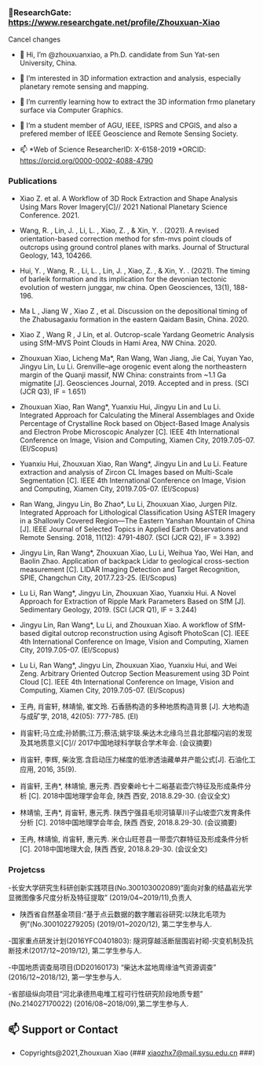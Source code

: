 ### 🌱ResearchGate: https://www.researchgate.net/profile/Zhouxuan-Xiao
Cancel changes

- 👋 Hi, I’m @zhouxuanxiao, a Ph.D. candidate from Sun Yat-sen University, China.

- 👀 I’m interested in 3D information extraction and analysis, especially planetary remote sensing and mapping.

- 🌱 I’m currently learning how to extract the 3D information frmo planetary surface via Computer Graphics.

- 💞️ I’m a student member of AGU, IEEE, ISPRS and CPGIS, and also a prefered member of IEEE Geoscience and Remote Sensing Society. 

- 📫 *Web of Science ResearcherID: X-6158-2019 *ORCID: https://orcid.org/0000-0002-4088-4790

### Publications

- Xiao Z. et al. A Workflow of 3D Rock Extraction and Shape Analysis Using Mars Rover Imagery[C]// 2021 National Planetary Science Conference. 2021.

- Wang, R. , Lin, J. , Li, L. , Xiao, Z. , & Xin, Y. . (2021). A revised orientation-based correction method for sfm-mvs point clouds of outcrops using ground control planes with marks. Journal of Structural Geology, 143, 104266.

- Hui, Y. , Wang, R. , Li, L. , Lin, J. , Xiao, Z. , & Xin, Y. . (2021). The timing of barleik formation and its implication for the devonian tectonic evolution of western junggar, nw china. Open Geosciences, 13(1), 188-196.

- Ma L , Jiang W , Xiao Z , et al. Discussion on the depositional timing of the Zhabusagaxiu formation in the eastern Qaidam Basin, China. 2020.

- Xiao Z , Wang R , J Lin, et al. Outcrop-scale Yardang Geometric Analysis using SfM-MVS Point Clouds in Hami Area, NW China. 2020.

- Zhouxuan Xiao, Licheng Ma*, Ran Wang, Wan Jiang, Jie Cai, Yuyan Yao, Jingyu Lin, Lu Li. Grenville–age orogenic event along the northeastern margin of the Quanji massif, NW China: constraints from ~1.1 Ga migmatite [J]. Geosciences Journal, 2019. Accepted and in press. (SCI (JCR Q3), IF = 1.651)

- Zhouxuan Xiao, Ran Wang*, Yuanxiu Hui, Jingyu Lin and Lu Li. Integrated Approach for Calculating the Mineral Assemblages and Oxide Percentage of Crystalline Rock based on Object-Based Image Analysis and Electron Probe Microscopic Analyzer [C]. IEEE 4th International Conference on Image, Vision and Computing, Xiamen City, 2019.7.05-07. (EI/Scopus)

- Yuanxiu Hui, Zhouxuan Xiao, Ran Wang*, Jingyu Lin and Lu Li. Feature extraction and analysis of Zircon CL Images based on Multi-Scale Segmentation [C]. IEEE 4th International Conference on Image, Vision and Computing, Xiamen City, 2019.7.05-07. (EI/Scopus)

- Ran Wang, Jingyu Lin, Bo Zhao*, Lu Li, Zhouxuan Xiao, Jurgen Pilz. Integrated Approach for Lithological Classification Using ASTER Imagery in a Shallowly Covered Region—The Eastern Yanshan Mountain of China [J]. IEEE Journal of Selected Topics in Applied Earth Observations and Remote Sensing. 2018, 11(12): 4791-4807. (SCI (JCR Q2), IF = 3.392)

- Jingyu Lin, Ran Wang*, Zhouxuan Xiao, Lu Li, Weihua Yao, Wei Han, and Baolin Zhao. Application of backpack Lidar to geological cross-section measurement [C]. LIDAR Imaging Detection and Target Recognition, SPIE, Changchun City, 2017.7.23-25. (EI/Scopus)

- Lu Li, Ran Wang*, Jingyu Lin, Zhouxuan Xiao, Yuanxiu Hui. A Novel Approach for Extraction of Ripple Mark Parameters Based on SfM [J]. Sedimentary Geology, 2019. (SCI (JCR Q1), IF = 3.244)

- Jingyu Lin, Ran Wang*, Lu Li, and Zhouxuan Xiao. A workflow of SfM-based digital outcrop reconstruction using Agisoft PhotoScan [C]. IEEE 4th International Conference on Image, Vision and Computing, Xiamen City, 2019.7.05-07. (EI/Scopus)

- Lu Li, Ran Wang*, Jingyu Lin, Zhouxuan Xiao, Yuanxiu Hui, and Wei Zeng. Arbitrary Oriented Outcrop Section Measurement using 3D Point Cloud [C]. IEEE 4th International Conference on Image, Vision and Computing, Xiamen City, 2019.7.05-07. (EI/Scopus)

- 王冉, 肖宙轩, 林靖愉, 崔文玲. 石香肠构造的多种地质构造背景 [J]. 大地构造与成矿学, 2018, 42(05): 777-785. (EI)

- 肖宙轩;马立成;孙娇鹏;江万;蔡洁;姚宇琰.柴达木北缘乌兰县北部榴闪岩的发现及其地质意义[C]// 2017中国地球科学联合学术年会. (会议摘要)

- 肖宙轩, 李辉, 柴汝宽.含启动压力梯度的低渗透油藏单井产能公式[J]. 石油化工应用, 2016, 35(9).

- 肖宙轩, 王冉*, 林靖愉, 惠元秀. 西安秦岭七十二峪基岩壶穴特征及形成条件分析 [C]. 2018中国地理学会年会, 陕西 西安, 2018.8.29-30. (会议全文)

- 林靖愉, 王冉*, 肖宙轩, 惠元秀. 陕西宁强县毛坝河镇草川子山坡壶穴发育条件分析 [C]. 2018中国地理学会年会, 陕西 西安, 2018.8.29-30. (会议摘要)

- 王冉, 林靖愉, 肖宙轩, 惠元秀. 米仓山旺苍县一带壶穴群特征及形成条件分析 [C]. 2018中国地理大会, 陕西 西安, 2018.8.29-30. (会议全文)

### Projetcss

-长安大学研究生科研创新实践项目(No.300103002089)“面向对象的结晶岩光学显微图像多尺度分析及特征提取” (2019/04~2019/11),负责人

-	陕西省自然基金项目:“基于点云数据的数字雕岩谷研究:以陕北毛项为例”(No.300102279205) (2019/01~2020/12), 第二学生参与人. 

-国家重点研发计划(2016YFC0401803): 隧洞穿越活断层围岩衬砌-灾变机制及抗断技术(2017/12~2019/12), 第二学生参与人.

-中国地质调查局项目(DD20160173) “柴达木盆地周缘油气资源调查” (2016/12~2018/12), 第一学生参与人.

-省部级纵向项目“河北承德热电堆工程可行性研究阶段地质专题” (No.214027170022) (2016/08~2018/09),第二学生参与人. 


## 📫 Support or Contact

- Copyrights@2021,Zhouxuan Xiao (### xiaozhx7@mail.sysu.edu.cn ###)
